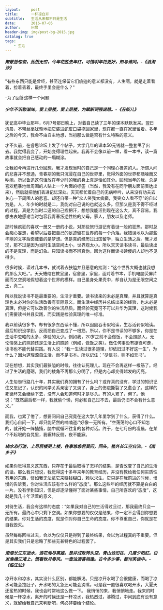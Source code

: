 ```yaml
---
layout:     post
title:      一杯凉白开
subtitle:   生活从来都不只是生活
date:       2016-07-05
author:     何晨
header-img: img/post-bg-2015.jpg
catalog: true
tags:
    - 生活
---
```


##### 聚散苦匆匆，此恨无穷，今年花胜去年红，可惜明年花更好，知与谁同。-《浪淘沙》

"有些东西只能是曾经，甚至连保留它们痕迹的意义都没有，人生啊，就是走着看着，捡着丢着，最终手里会是什么？"

-为了回答这样一个问题

##### 少年不识愁滋味，爱上层楼，爱上层楼，为賦新词强说愁。-《丑奴儿》

犹记高中毕业那年，6月7号那日晚上，对着自己读了三年的课本默默发呆。翌日清晨，不带丝毫犹豫地把它装进蛇皮口袋拖回家里，现在都一直在家里留着。多年之后的今天，我会不由自主地想，当初那么做是否有什么特殊的意义。

才不久前，在睿思论坛上发了个帖子。大学几年的课本50元钱就一整套甩了出去。我觉得我变了，开始变得理性起来。我再不会像以前一样，看一本书，读一篇故事就会把自己感动的一塌糊涂。

让我如今再进行几分回想，我才发现当时的自己是一个同理心极差的人。所谓人间的悲喜并不想通，青春期的我只沉浸在自己的世界里，觉得外面的世界都聒噪而又吵闹。所以鲁迅这句话放在年少时的我的身上真是恰如其分。回想当年的我，总是喜欢粗暴地给周围的人贴上一个片面的标签（当然，我没有在同学朋友面前表达出来），然后就把他们丢进记忆深处。天天都忙着自己的无病呻吟，从来没有功夫去关心一下周围人的悲喜。却还自带一种"众人笑我太疯癫，我笑众人看不穿"的自以为是。人，年少的时就是二，我能对自己说的也就这么多。但那又是我不得不经过的过程，真是为当时二逼的自己捏把汗，想想我能活到现在这么大，真不容易。我想由衷地感谢当时包容我青春叛逆性格的父母，家人，朋友以及老师。

那时候疯狂的喜欢一册又一册的小说，对那些旅行游记有着谜一般的狂热。那时总会痴心妄想，希望以后要把自己的足迹留在世界的每一个角落。我错误地以为那些华丽的文字后面藏着的是梦想。但是真的经历过出国留学，独立生活之后。我才发现，那不过是因为当时生活空间太小，世界观太小。所以天天读书读书，最后读出的不是真理，而是幻象。只知读书而不辨真伪，因为这样而读书读傻的人却也不见得少。

很多时候，读过几本书，就试着去狭隘并且恶意的揣测：“这个世界大概也就我想的那么大吧。”。天天蜷缩在教室里，宿舍里，家里，面对着书本，手机电脑荧屏片面而又空洞地假想着这个世界的模样。自己虽身处果壳中，却自认为是无限空间之王，真二。

所以我说读书不是最重要的，生活才重要。读书读来的未必是真理，并且就算是真理也未必对你的生活改善有实际意义，而生活中经历并总结出来的经验，也未必是真理，但是它可以改善你的生活品质。而经验究竟可不可以升华为真理，这时候我们需要读书并且实践，而实践是检验真理的唯一标准。

我以前读很多书，却有很多东西读不懂，所以囫囵吞枣似地读，生吞活剥似地读。最后知识没学到，反而把自己变成了一根筋。所以，你不是书读的不够多，你是在生活中忽略的太多，体验的太少。例如我，20岁之前不会做饭，不会照顾人，无论情感上的照顾还是生活上的照顾（例如，做饭之类）。做任何事没有捷径可走，读书也不能代替实践。有人说：“我一生读过很多道理，却依旧过不好这一生”，为什么？因为道理源自生活，而不是书本。所以记住：“尽信书，则不如无书”。

现在想想，其实我们最狭隘的时候，往往认死理儿。现在不会再这样一根筋了。经过了生活的磨砺，我们的棱角不再那么分明了，但是内心却变得越发的闪亮。

人生匆匆行路几十年，其实我们真的拥有了什么吗？或许真的没有，学过的知识记住又忘记了，认识的同学关系亲密了又淡了，身上的伤疤撕裂了又愈合了。这样的死循环又会继续下去，没有人会知道何时才是尽头。有的人累了，倦了。他说：“既然最后都一样，我就偷个懒，何必和自己过不去，最后仍旧不会有什么意义。”

而我，也累了倦了，想要问问自己究竟在这大学几年里学到了什么，获得了什么。我扪心自问一下，却只能茫然的喃喃道:"好像一无所有。"空荡荡的心口不知怎的，就开始一阵抽搐，脑中就循环往复的各种对话。终于，在七月份的凌晨，在某个不起眼的旮旯里，我辗转反侧，夜不能寐。

##### 绕水恣行游，上尽层楼更上楼，往事悠悠君莫问，回头，槛外长江空自流。-《南乡子》

如果你觉得意义这东西，只存在于最后取得了怎样的结果，是否改变了自己的生活的话。那么我只想说，我觉得这十多年来年的教育经历，并没有教给我任何实质性有用的东西，譬如我无法拿它来赚钱糊口，赖以求生。它只是在我前进的时候，慢慢的告诉我，你对生活应该有什么样的"态度"。那么这些年的经历就不算是白白的一片。没有学到知识，但是却逐渐懂得了面对某些事情，自己所喜欢的“态度”，这就是我几十年活着的意义。

对待生活，我会有这样的态度：“如果我对自己的生活得过且过，那我最终只会一无所有，最终心中只剩下空洞。如果你想要的仅仅是结果，你一定不会得到你想要的结果。你对生活的态度，就是你对你自己生命的态度。你不尊重自己，你就是在自我毁灭。

虽然每每回味过去，会以为仅仅只是得到了最终结果，会以为过程真的不重要。但是其实我们只是忽略了那些无甚特色的过程罢了。

##### 滚滚长江东逝水，浪花淘尽英雄。是非成败转头空。青山依旧在，几度夕阳红。白发渔樵江渚上，惯看秋月春风。一壶浊酒喜相逢。古今多少事，都付笑谈中。-《临江仙》

凉开水和凉水，其实没什么区别，都能解渴。只是凉开水喝了会很健康，而喝了凉水可能会拉肚子。开水喝的太急还可能会烫嘴，可是我一直很喜欢喝开水，大夏天还蛮热的时候，我也会时常地这么做一下。
我悄悄的来，我悄悄地走。我来的时候是一杯凉水，离开的时候还是一杯凉水，我热烈过，沸腾过，中间到底有没有意义，就留给我自己来判断吧，何必非要给个结论。
